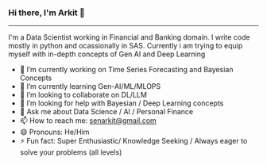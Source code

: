 ### Hi there, I'm Arkit 👋
--------------------------------------------
I'm a Data Scientist working in Financial and Banking domain. I  write code mostly in python and ocassionally in SAS. Currently i am trying to equip myself with in-depth concepts of Gen AI and Deep Learning

- 🔭 I’m currently working on Time Series Forecasting and Bayesian Concepts
- 🌱 I’m currently learning Gen-AI/ML/MLOPS
- 👯 I’m looking to collaborate on DL/LLM
- 🤔 I’m looking for help with Bayesian / Deep Learning concepts
- 💬 Ask me about Data Science / AI / Personal Finance
- 📫 How to reach me: senarkit@gmail.com
- 😄 Pronouns: He/Him
- ⚡ Fun fact: Super Enthusiastic/ Knowledge Seeking / Always eager to solve your problems (all levels)

